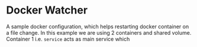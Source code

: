 # Docker Watcher
A sample docker configuration, which helps restarting docker container on a file change. In this example we are using 2 containers and shared volume. Container 1 i.e. `service` acts as main service which 
